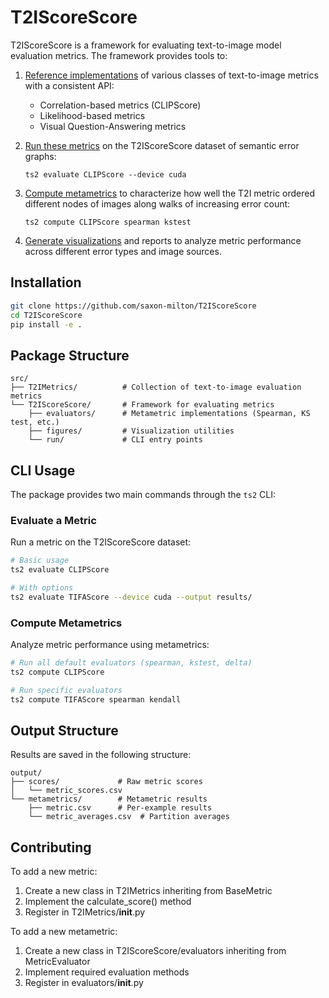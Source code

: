 # T2IScoreScore

T2IScoreScore is a framework for evaluating text-to-image model evaluation metrics. The framework provides tools to:

1. [Reference implementations](src/T2IMetrics/README.md) of various classes of text-to-image metrics with a consistent API:
   - Correlation-based metrics (CLIPScore)
   - Likelihood-based metrics
   - Visual Question-Answering metrics
   
2. [Run these metrics](src/T2IScoreScore/run/README.md) on the T2IScoreScore dataset of semantic error graphs:
   ```
   ts2 evaluate CLIPScore --device cuda
   ```

3. [Compute metametrics](src/T2IScoreScore/evaluators/README.md) to characterize how well the T2I metric ordered different nodes of images along walks of increasing error count:
   ```
   ts2 compute CLIPScore spearman kstest
   ```

4. [Generate visualizations](src/T2IScoreScore/figures/README.md) and reports to analyze metric performance across different error types and image sources.

## Installation

```bash
git clone https://github.com/saxon-milton/T2IScoreScore
cd T2IScoreScore
pip install -e .
```

## Package Structure

```
src/
├── T2IMetrics/          # Collection of text-to-image evaluation metrics
└── T2IScoreScore/       # Framework for evaluating metrics
    ├── evaluators/      # Metametric implementations (Spearman, KS test, etc.)
    ├── figures/         # Visualization utilities
    └── run/             # CLI entry points
```

## CLI Usage

The package provides two main commands through the `ts2` CLI:

### Evaluate a Metric

Run a metric on the T2IScoreScore dataset:

```bash
# Basic usage
ts2 evaluate CLIPScore

# With options
ts2 evaluate TIFAScore --device cuda --output results/
```

### Compute Metametrics

Analyze metric performance using metametrics:

```bash
# Run all default evaluators (spearman, kstest, delta)
ts2 compute CLIPScore

# Run specific evaluators
ts2 compute TIFAScore spearman kendall
```

## Output Structure

Results are saved in the following structure:

```
output/
├── scores/             # Raw metric scores
│   └── metric_scores.csv
└── metametrics/        # Metametric results
    ├── metric.csv      # Per-example results
    └── metric_averages.csv  # Partition averages
```

## Contributing

To add a new metric:
1. Create a new class in T2IMetrics inheriting from BaseMetric
2. Implement the calculate_score() method
3. Register in T2IMetrics/__init__.py

To add a new metametric:
1. Create a new class in T2IScoreScore/evaluators inheriting from MetricEvaluator
2. Implement required evaluation methods
3. Register in evaluators/__init__.py

